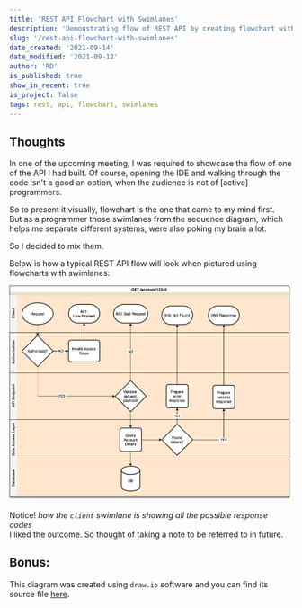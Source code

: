 ```yaml
---
title: 'REST API Flowchart with Swimlanes'
description: 'Demonstrating flow of REST API by creating flowchart with swimlanes'
slug: '/rest-api-flowchart-with-swimlanes'
date_created: '2021-09-14'
date_modified: '2021-09-12'
author: 'RD'
is_published: true
show_in_recent: true
is_project: false
tags: rest, api, flowchart, swimlanes
---
```


## Thoughts

In one of the upcoming meeting, I was required to showcase the flow of one of the API I had built. Of course, opening the IDE and walking through the code isn't ~~a good~~ an option, when the audience is not of [active] programmers.  

So to present it visually, flowchart is the one that came to my mind first.  
But as a programmer those swimlanes from the sequence diagram, which helps me separate different systems, were also poking my brain a lot.  

So I decided to mix them.  

Below is how a typical REST API flow will look when pictured using flowcharts with swimlanes:

![REST API Flowchart with Swimlanes](./rest-api-flowchart-with-swimlanes.png)

Notice! <i>how the `client` swimlane is showing all the possible response codes</i>  
I liked the outcome. So thought of taking a note to be referred to in future.

## Bonus:
This diagram was created using `draw.io` software and you can find its source file [here](https://github.com/raevilman/the-rd-notes/blob/master/notes/rest-api/rest-api-flowchart-with-swimlanes.drawio).


